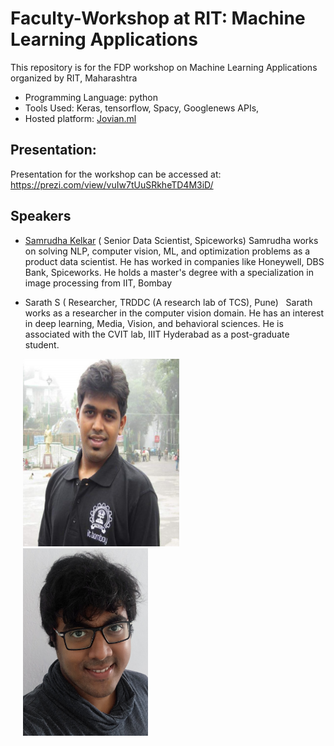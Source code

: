 # Faculty-Workshop at RIT: Machine Learning Applications
This repository is for the FDP workshop on Machine Learning Applications organized by RIT, Maharashtra 

 * Programming Language: python
 * Tools Used: Keras, tensorflow, Spacy, Googlenews APIs,
 * Hosted platform: [Jovian.ml](https://jovian.ml/)


## Presentation:
Presentation for the workshop can be accessed at: https://prezi.com/view/vuIw7tUuSRkheTD4M3iD/


## Speakers
- [Samrudha Kelkar](https://www.linkedin.com/in/samrudha-kelkar-data-science/) ( Senior Data Scientist, Spiceworks) 
Samrudha works on solving NLP, computer vision, ML, and optimization problems as a product data scientist. He has worked in companies like Honeywell, DBS Bank, Spiceworks. He holds a master's degree with a specialization in image processing from IIT, Bombay  

- Sarath S ( Researcher, TRDDC (A research lab of TCS), Pune) 
  Sarath works as a researcher in the computer vision domain. He has an interest in deep learning, Media, Vision, and behavioral sciences. He is associated with the CVIT lab, IIIT Hyderabad as a post-graduate student.

<img src="samrudha.jpg"
     height="300px"
      width="250px"
       hspace="20"
    /><img src="sarath.jpg"
     height="300px"
     width="200px"
       hspace="20"
 />


